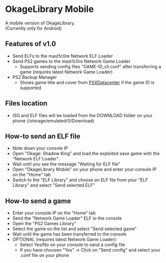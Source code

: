 # OkageLibrary Mobile
A mobile version of OkageLibrary. </br>
(Currently only for Android)

## Features of v1.0
- Send ELFs to the mast1c0re Network ELF Loader
- Send PS2 games to the mast1c0re Network Game Loader
  - Supports sending config files "GAME-ID_cli.conf" after transferring a game (requires latest Network Game Loader)
- PS2 Backup Manager
  - Shows game title and cover from [PSXDatacenter](https://psxdatacenter.com) if the game ID is supported
  
## Files location
- ISO and ELF files will be loaded from the DOWNLOAD folder on your phone (/storage/emulated/0/Download)
  
## How-to send an ELF file
- Note down your console IP
- Open "Okage: Shadow King" and load the exploited save game with the "Network ELF Loader".
- Wait until you see the message "Waiting for ELF file"
- Open "OkageLibrary Mobile" on your phone and enter your console IP on the "Home" tab
- Switch to the "ELF Library" and choose an ELF file from your "ELF Library" and select "Send selected ELF"

## How-to send a game
- Enter your console IP on the "Home" tab
- Send the "Network Game Loader" ELF to the console
- Open the "PS2 Games Library"
- Select the game on the list and select "Send selected game"
- Wait until the game has been transferred to the console
- OPTIONAL (requires latest Network Game Loader):
  - Select Yes/No on your console to send a config file
  - If you have choosen "Yes" -> Click on "Send config" and select your .conf file on your phone
